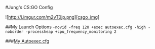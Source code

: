 #Jung's CS:GO Config

![http://i.imgur.com/m2vT0jp.png][csgo_img]

[csgo_img]:http://i.imgur.com/m2vT0jp.png

##My Launch Options
`-novid -freq 120 +exec autoexec.cfg -high -noborder -processheap +cpu_frequency_monitoring 2`

###[My Autoexec.cfg](https://github.com/jung3o/Jung3o/tree/master/csgo/autoexec.cfg)
